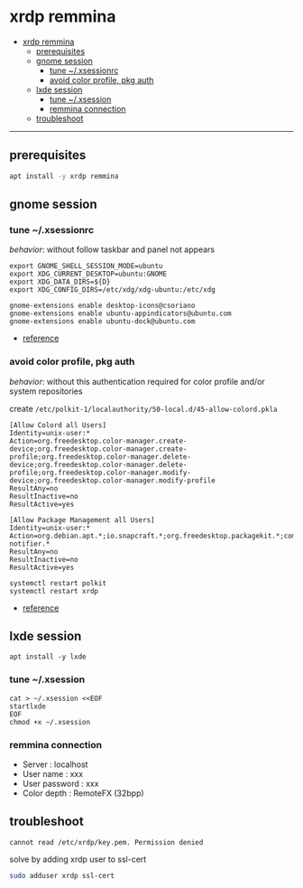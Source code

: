 # xrdp remmina

<!-- TOC -->
- [xrdp remmina](#xrdp-remmina)
  * [prerequisites](#prerequisites)
  * [gnome session](#gnome-session)
    + [tune ~/.xsessionrc](#tune-xsessionrc)
    + [avoid color profile, pkg auth](#avoid-color-profile-pkg-auth)
  * [lxde session](#lxde-session)
    + [tune ~/.xsession](#tune-xsession)
    + [remmina connection](#remmina-connection)
  * [troubleshoot](#troubleshoot)
<!-- TOCEND -->

<hr/>

## prerequisites

```sh
apt install -y xrdp remmina
```

## gnome session

### tune ~/.xsessionrc

*behavior*: without follow taskbar and panel not appears

```
export GNOME_SHELL_SESSION_MODE=ubuntu
export XDG_CURRENT_DESKTOP=ubuntu:GNOME
export XDG_DATA_DIRS=${D}
export XDG_CONFIG_DIRS=/etc/xdg/xdg-ubuntu:/etc/xdg

gnome-extensions enable desktop-icons@csoriano
gnome-extensions enable ubuntu-appindicators@ubuntu.com
gnome-extensions enable ubuntu-dock@ubuntu.com
```

- [reference](https://www.hiroom2.com/2018/04/29/ubuntu-1804-xrdp-gnome-en/)

### avoid color profile, pkg auth

*behavior*: without this authentication required for color profile and/or system repositories

create `/etc/polkit-1/localauthority/50-local.d/45-allow-colord.pkla`

```
[Allow Colord all Users]
Identity=unix-user:*
Action=org.freedesktop.color-manager.create-device;org.freedesktop.color-manager.create-profile;org.freedesktop.color-manager.delete-device;org.freedesktop.color-manager.delete-profile;org.freedesktop.color-manager.modify-device;org.freedesktop.color-manager.modify-profile
ResultAny=no
ResultInactive=no
ResultActive=yes

[Allow Package Management all Users]
Identity=unix-user:*
Action=org.debian.apt.*;io.snapcraft.*;org.freedesktop.packagekit.*;com.ubuntu.update-notifier.*
ResultAny=no
ResultInactive=no
ResultActive=yes
```

```
systemctl restart polkit
systemctl restart xrdp
```

- [reference](http://c-nergy.be/blog/?p=12043)

## lxde session

```
apt install -y lxde
```

### tune ~/.xsession

```
cat > ~/.xsession <<EOF
startlxde
EOF
chmod +x ~/.xsession
```

### remmina connection

- Server : localhost
- User name : xxx
- User password : xxx
- Color depth : RemoteFX (32bpp)

## troubleshoot

```
cannot read /etc/xrdp/key.pem. Permission denied
```

solve by adding xrdp user to ssl-cert

```sh
sudo adduser xrdp ssl-cert  
```
